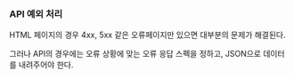 ### API 예외 처리

HTML 페이지의 경우 4xx, 5xx 같은 오류페이지만 있으면 대부분의 문제가 해결된다.

그러나 API의 경우에는 오류 상황에 맞는 오류 응답 스펙을 정하고, JSON으로 데이터를 내려주어야 한다.

